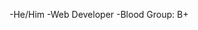 -He/Him
-Web Developer
-Blood Group: B+
<!---
sh4aadman/sh4aadman is a ✨ special ✨ repository because its `README.md` (this file) appears on your GitHub profile.
You can click the Preview link to take a look at your changes.
--->
